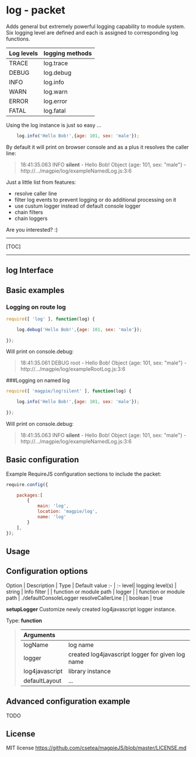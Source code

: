 log - packet
=======


Adds general but extremely powerful logging capability to module system.
Six logging level are defined and each is assigned to corresponding log functions.

|Log levels| logging methods|
|-|-
|TRACE|log.trace
|DEBUG|log.debug
|INFO|log.info
|WARN|log.warn
|ERROR|log.error
|FATAL|log.fatal

Using the log instance is just so easy ...
```javascript
	log.info('Hello Bob!',{age: 101, sex: 'male'});
```
By default it will print on browser console and as a plus it resolves the caller line:

>18:41:35.063 INFO **silent** - Hello Bob! Object {age: 101, sex: "male"} - http://.../magpie/log/exampleNamedLog.js:3:6

Just a little list from features:

 - resolve caller line
 - filter log events to prevent logging or do additional processing on it
 - use custum logger instead of default console logger
 - chain filters
 - chain loggers

Are you interested? :)

----------


[TOC]


----------

log Interface
----


Basic examples
----
### Logging on route log

```javascript
require([ 'log' ], function(log) {

	log.debug('Hello Bob!',{age: 101, sex: 'male'});
		
});
```
Will print on console.debug:
>18:41:35.061 DEBUG root - Hello Bob! Object {age: 101, sex: "male"} - http://.../magpie/log/exampleRootLog.js:3:6

###Logging on named log
```javascript
require([ 'magpie/log!silent' ], function(log) {

	log.info('Hello Bob!',{age: 101, sex: 'male'});
		
});
```
Will print on console.debug:
>18:41:35.063 INFO **silent** - Hello Bob! Object {age: 101, sex: "male"} - http://.../magpie/log/exampleNamedLog.js:3:6




Basic configuration
-----------------

Example RequireJS configuration sections to include the packet:

```javascript
require.config({

	packages:[
		{
			main: 'log',
			location: 'magpie/log',
			name: 'log'
		}
	],
});
```

Usage
-------


Configuration options
---
Option | Description | Type | Default value
:- | :-
level| logging level(s) | string | Info
filter | | function or module path |
logger | | function or module path | ./defaultConsoleLogger
resolveCallerLine | | boolean | true

**setupLogger** Customize newly created log4javascript logger instance.

 Type: **function**
>Arguments |  |
> :- | :-
>logName | log name
>logger | created log4javascript logger for given log name
>log4javascript | library instance 
>defaultLayout| ...



Advanced configuration example
--------------------------
TODO

License
---------

MIT license
https://github.com/csetea/magpieJS/blob/master/LICENSE.md


